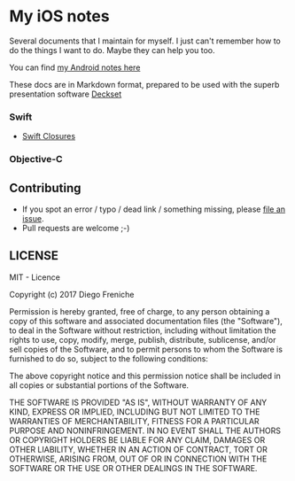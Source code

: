 # My iOS notes

Several documents that I maintain for myself. I just can't remember how to do the things I want to do. Maybe they can help you too. 

You can find [my Android notes here](https://github.com/dfreniche/android-documentation)

These docs are in Markdown format, prepared to be used with the superb presentation software [Deckset](http://www.decksetapp.com/)


### Swift

- [Swift Closures](swift/closures/closures-swift.md)

### Objective-C


## Contributing

- If you spot an error / typo / dead link / something missing, please [file an issue](https://github.com/dfreniche/ios-documentation/issues).
- Pull requests are welcome ;-)

## LICENSE

MIT - Licence

Copyright (c) 2017 Diego Freniche

Permission is hereby granted, free of charge, to any person obtaining a copy of this software and associated documentation files (the "Software"), to deal in the Software without restriction, including without limitation the rights to use, copy, modify, merge, publish, distribute, sublicense, and/or sell copies of the Software, and to permit persons to whom the Software is furnished to do so, subject to the following conditions:

The above copyright notice and this permission notice shall be included in all copies or substantial portions of the Software.

THE SOFTWARE IS PROVIDED "AS IS", WITHOUT WARRANTY OF ANY KIND, EXPRESS OR IMPLIED, INCLUDING BUT NOT LIMITED TO THE WARRANTIES OF MERCHANTABILITY, FITNESS FOR A PARTICULAR PURPOSE AND NONINFRINGEMENT. IN NO EVENT SHALL THE AUTHORS OR COPYRIGHT HOLDERS BE LIABLE FOR ANY CLAIM, DAMAGES OR OTHER LIABILITY, WHETHER IN AN ACTION OF CONTRACT, TORT OR OTHERWISE, ARISING FROM, OUT OF OR IN CONNECTION WITH THE SOFTWARE OR THE USE OR OTHER DEALINGS IN THE SOFTWARE.
